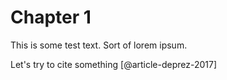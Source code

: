# Chapter 1 

This is some test text. Sort of lorem ipsum.

Let's try to cite something [@article-deprez-2017]
